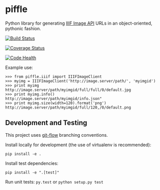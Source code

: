 # piffle
Python library for generating [IIIF Image API](http://iiif.io/api/image/2.1/) URLs in an
object-oriented, pythonic fashion.

[![Build Status](https://travis-ci.org/emory-lits-labs/piffle.svg?branch=develop)](https://travis-ci.org/emory-lits-labs/piffle)

[![Coverage Status](https://coveralls.io/repos/github/emory-lits-labs/piffle/badge.svg?branch=develop)](https://coveralls.io/github/emory-lits-labs/piffle?branch=develop)

[![Code Health](https://landscape.io/github/emory-lits-labs/piffle/develop/landscape.svg?style=flat)](https://landscape.io/github/emory-lits-labs/piffle/develop)

Example use:

```
>>> from piffle.iiif import IIIFImageClient
>>> myimg = IIIFImageClient('http://image.server/path/', 'myimgid')
>>> print myimg
http://image.server/path/myimgid/full/full/0/default.jpg
>>> print myimg.info()
http://image.server/path/myimgid/info.json"
>>> print myimg.size(width=120).format('png')
http://image.server/path/myimgid/full/120,/0/default.png
```

## Development and Testing

This project uses [git-flow](https://github.com/nvie/gitflow) branching conventions.

Install locally for development (the use of virtualenv is recommended):

`pip install -e .`

Install test dependencies:

`pip install -e ".[test]"`

Run unit tests: `py.test` or `python setup.py test`
